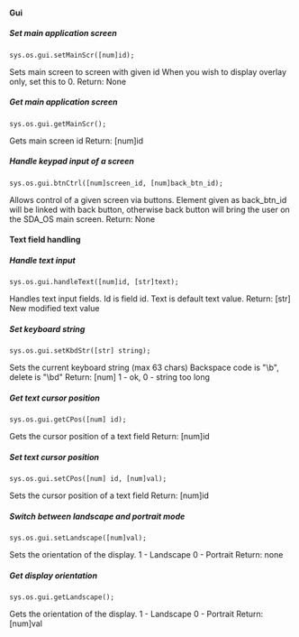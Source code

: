 #### Gui
##### Set main application screen
    sys.os.gui.setMainScr([num]id);
Sets main screen to screen with given id
When you wish to display overlay only, set this to 0.
Return: None
##### Get main application screen
    sys.os.gui.getMainScr();
Gets main screen id
Return: [num]id
##### Handle keypad input of a screen
    sys.os.gui.btnCtrl([num]screen_id, [num]back_btn_id);
Allows control of a given screen via buttons.
Element given as back_btn_id will be linked with back button,
otherwise back button will bring the user on the SDA_OS main screen.
Return: None
#### Text field handling
##### Handle text input
    sys.os.gui.handleText([num]id, [str]text);
Handles text input fields. Id is field id. Text is default text value.
Return: [str] New modified text value
##### Set keyboard string
    sys.os.gui.setKbdStr([str] string);
Sets the current keyboard string (max 63 chars)
Backspace code is "\b", delete is "\bd"
Return: [num] 1 - ok, 0 - string too long
##### Get text cursor position
    sys.os.gui.getCPos([num] id);
Gets the cursor position of a text field
Return: [num]id
##### Set text cursor position
    sys.os.gui.setCPos([num] id, [num]val);
Sets the cursor position of a text field
Return: [num]id
##### Switch between landscape and portrait mode
    sys.os.gui.setLandscape([num]val);
Sets the orientation of the display.
1 - Landscape
0 - Portrait
Return: none
##### Get display orientation
    sys.os.gui.getLandscape();
Gets the orientation of the display.
1 - Landscape
0 - Portrait
Return: [num]val 
